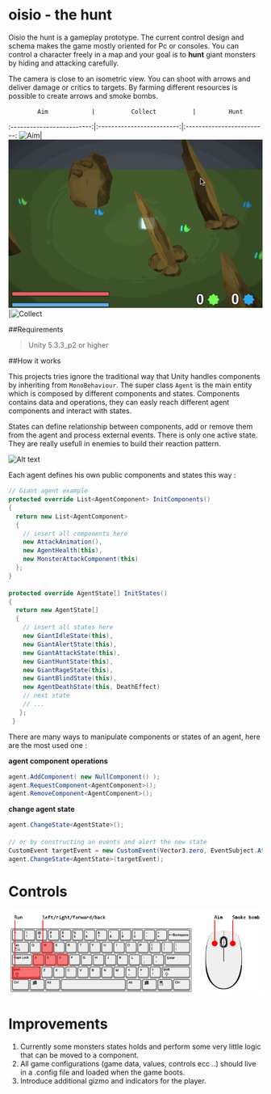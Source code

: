 # oisio - the hunt

Oisio the hunt is a gameplay prototype. The current control design and schema makes the game mostly oriented for Pc or consoles.
You can control a character freely in a map and your goal is to __hunt__ giant monsters by hiding and attacking carefully.

The camera is close to an isometric view. You can shoot with arrows and deliver damage or critics to targets.
By farming different resources is possible to create arrows and smoke bombs.

            Aim            |          Collect          |         Hunt
:-------------------------:|:-------------------------:|:-------------------------:
![Aim](Assets/GIFs/Aim.gif)|![Collect](Assets/GIFs/Collect.gif)|![Collect](Assets/GIFs/Gameplay.gif)

##Requirements

>Unity 5.3.3_p2 or higher

##How it works

This projects tries ignore the traditional way that Unity handles components by inheriting from ```MonoBehaviour```. 
The super class ```Agent``` is the main entity which is composed by different components and states.
Components contains data and operations, they can easly reach different agent components and interact with states.

States can define relationship between components, add or remove them from the agent and process external events. There is only one active state.
They are really usefull in enemies to build their reaction pattern.


![Alt text](https://github.com/adizhavo/Oisio/blob/master/Assets/Scripts/ClassDiagrams/Screen%20Shot%202016-10-07%20at%2019.09.54.png?raw=true "Agent class diagram")


Each agent defines his own public components and states this way :
```C#
// Giant agent example
protected override List<AgentComponent> InitComponents()
{
  return new List<AgentComponent>
  {
    // insert all components here
    new AttackAnimation(),
    new AgentHealth(this),
    new MonsterAttackComponent(this)
  };
}
  
protected override AgentState[] InitStates()
{
  return new AgentState[]
  {
    // insert all states here
    new GiantIdleState(this),
    new GiantAlertState(this),
    new GiantAttackState(this),
    new GiantHuntState(this),
    new GiantRageState(this),
    new GiantBlindState(this),
    new AgentDeathState(this, DeathEffect)
    // next state
    // ...
   };
 }
```

There are many ways to manipulate components or states of an agent, here are the most used one :

__agent component operations__
```C#
agent.AddComponent( new NullComponent() );
agent.RequestComponent<AgentComponent>();
agent.RemoveComponent<AgentComponent>();
```
__change agent state__
```C#
agent.ChangeState<AgentState>();

// or by constructing an events and alert the new state
CustomEvent targetEvent = new CustomEvent(Vector3.zero, EventSubject.Attack, 0, 0f);
agent.ChangeState<AgentState>(targetEvent);
```
# Controls

![Controls](Assets/Sprites/Controls/controls.png)

# Improvements
 
1. Currently some monsters states holds and perform some very little
logic that can be moved to a component.
2. All game configurations (game data, values, controls ecc ..) should live in a .config file and loaded when the game boots.
3. Introduce additional gizmo and indicators for the player.



 
